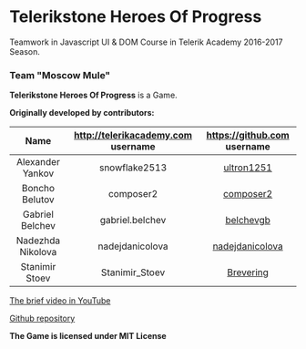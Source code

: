 # Telerikstone Heroes Of Progress 
Teamwork in Javascript UI & DOM Course in Telerik Academy 2016-2017 Season.

### Team "Moscow Mule"


**Telerikstone Heroes Of Progress** is a Game.

**Originally developed by contributors:**

|       Name        | http://telerikacademy.com username |              https://github.com username              |
|:-----------------:|:----------------------------------:|:-----------------------------------------------------:|
| Alexander Yankov  |           snowflake2513            | [ultron1251](https://github.com/ultron1251)           |
| Boncho Belutov    |           composer2                | [composer2](https://github.com/composer2)             |
| Gabriel Belchev   |           gabriel.belchev          | [belchevgb](https://github.com/belchevgb)             |
| Nadezhda Nikolova |         nadejdanicolova            | [nadejdanicolova](https://github.com/nadejdanicolova) |
| Stanimir Stoev    |          Stanimir_Stoev            | [Brevering](https://github.com/Brevering)             |


[The brief video in YouTube](https://www.youtube.com/watch?v=WTKwRChPSQg)

[Github repository](https://github.com/belchevgb/Telerikstone-Heroes-Of-Progess)


**The Game is licensed under MIT License**
